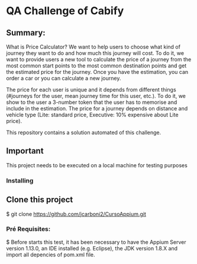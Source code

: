# QA Challenge of Cabify

## Summary:

What is Price Calculator?
We want to help users to choose what kind of journey they want to do and how much this journey will cost. To do it, we want to provide users a new tool to calculate the price of a journey from the most common start points to the most common destination points and get the estimated price for the journey. Once you have the estimation, you can order a car or you can calculate a new journey.

The price for each user is unique and it depends from different things (#journeys for the user, mean journey time for this user, etc.). To do it, we show to the user a 3-number token that the user has to memorise and include in the estimation. The price for a journey depends on distance and vehicle type (Lite: standard price, Executive: 10% expensive about Lite price).

This repository contains a solution automated of this challenge.

## Important

This project needs to be executed on a local machine for testing purposes

### Installing

## Clone this project

$ git clone https://github.com/jcarboni2/CursoAppium.git

### Pré Requisites:

$ Before starts this test, it has been necessary to have the Appium Server version 1.13.0, an IDE installed (e.g. Eclipse), the JDK version 1.8.X and import all depencies of pom.xml file.
